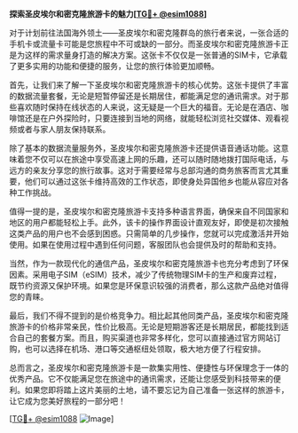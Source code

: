 **探索圣皮埃尔和密克隆旅游卡的魅力[[TG💪+ @esim1088](https://t.me/s/esim1088)]**

对于计划前往法国海外领土——圣皮埃尔和密克隆群岛的旅行者来说，一张合适的手机卡或流量卡可能是您旅程中不可或缺的一部分。而圣皮埃尔和密克隆旅游卡正是为这样的需求量身打造的解决方案。这张卡不仅仅是一张普通的SIM卡，它承载了更多实用的功能和便捷的服务，让您的旅行体验更加顺畅。

首先，让我们来了解一下圣皮埃尔和密克隆旅游卡的核心优势。这张卡提供了丰富的数据流量套餐，无论是短暂停留还是长期居住，都能满足您的通讯需求。对于那些喜欢随时保持在线状态的人来说，这无疑是一个巨大的福音。无论是在酒店、咖啡馆还是在户外探险时，只要连接到当地的网络，就能轻松浏览社交媒体、观看视频或者与家人朋友保持联系。

除了基本的数据流量服务外，圣皮埃尔和密克隆旅游卡还提供语音通话功能。这意味着您不仅可以在旅途中享受高速上网的乐趣，还可以随时随地拨打国际电话，与远方的亲友分享您的旅行故事。这对于需要经常与总部沟通的商务旅客而言尤其重要，他们可以通过这张卡维持高效的工作状态，即使身处异国他乡也能从容应对各种工作挑战。

值得一提的是，圣皮埃尔和密克隆旅游卡支持多种语言界面，确保来自不同国家和地区的用户都能轻松上手。此外，该卡的操作界面设计直观友好，即使是初次接触这类产品的用户也不会感到困惑。只需简单的几步操作，您就可以完成激活并开始使用。如果在使用过程中遇到任何问题，客服团队也会提供及时的帮助和支持。

当然，作为一款现代化的通信产品，圣皮埃尔和密克隆旅游卡也充分考虑到了环保因素。采用电子SIM（eSIM）技术，减少了传统物理SIM卡的生产和废弃过程，既节约资源又保护环境。如果您是环保意识较强的消费者，那么这款产品绝对值得您的青睐。

最后，我们不得不提到的是价格竞争力。相比起其他同类产品，圣皮埃尔和密克隆旅游卡的价格非常亲民，性价比极高。无论是短期游客还是长期居民，都能找到适合自己的套餐方案。而且，购买渠道也非常多样化，您可以直接通过官方网站订购，也可以选择在机场、港口等交通枢纽处领取，极大地方便了行程安排。

总而言之，圣皮埃尔和密克隆旅游卡是一款集实用性、便捷性与环保理念于一体的优秀产品。它不仅能满足您在旅途中的通讯需求，还能让您感受到科技带来的便利。如果您即将踏上这片美丽的土地，请不要忘记为自己准备一张这样的旅游卡，让它成为您美好旅程的一部分吧！

[[TG💪+ @esim1088](https://t.me/s/esim1088) ![Image](https://i.postimg.cc/4NQfJmqS/Snipaste-2025-05-13-00-14-12.png)]